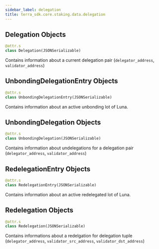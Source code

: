 ```yaml
---
sidebar_label: delegation
title: terra_sdk.core.staking.data.delegation
---
```


## Delegation Objects

```python
@attr.s
class Delegation(JSONSerializable)
```

Contains information about a current delegation pair (``delegator_address``, ``validator_address``)

## UnbondingDelegationEntry Objects

```python
@attr.s
class UnbondingDelegationEntry(JSONSerializable)
```

Contains information about an active unbonding lot of Luna.

## UnbondingDelegation Objects

```python
@attr.s
class UnbondingDelegation(JSONSerializable)
```

Contains information about undelegations for a delegation pair (``delegator_address``, ``validator_address``)

## RedelegationEntry Objects

```python
@attr.s
class RedelegationEntry(JSONSerializable)
```

Contains information about an active redelegated lot of Luna.

## Redelegation Objects

```python
@attr.s
class Redelegation(JSONSerializable)
```

Contains informations about a redelgation for delegation tuple (``delegator_address``, ``validator_src_address``, ``validator_dst_address``)

